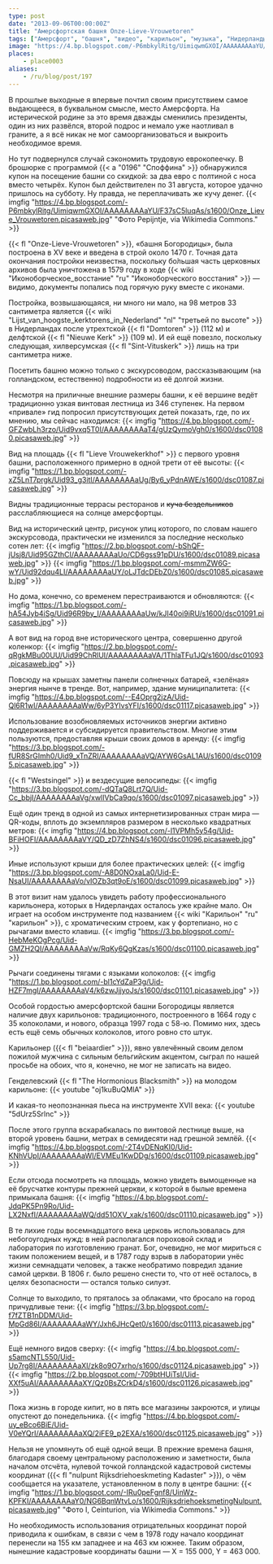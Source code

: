 ```yaml
---
type: post
date: "2013-09-06T00:00:00Z"
title: "Амерсфортская башня Onze-Lieve-Vrouwetoren"
tags: ["Амерсфорт", "башня", "видео", "карильон", "музыка", "Нидерланды"]
image: "https://4.bp.blogspot.com/-P6mbkylRitg/UimiqwmGXOI/AAAAAAAAaYU/F37sC5luqAs/s1600/Onze_Lieve_Vrouwetoren.picasaweb.jpg"
places:
    - place0003
aliases:
    - /ru/blog/post/197
---
```


В прошлые выходные я впервые почтил своим присутствием самое выдающееся, в буквальном смысле, место Амерсфорта. На истерической родине за это время дважды сменились президенты, один из них развёлся, второй подрос и немало уже наотливал в граните, а я всё никак не мог самоорганизоваться и выкроить необходимое время.

Но тут подвернулся случай сэкономить трудовую еврокопеечку. В брошюрке с программой {{< a "0196" "Споффина" >}} обнаружился купон на посещение башни со скидкой: за два евро с полтиной с носа вместо четырёх. Купон был действителен по 31 августа, которое удачно пришлось на субботу. Ну правда, не переплачивать же кучу денег.
{{< imgfig "https://4.bp.blogspot.com/-P6mbkylRitg/UimiqwmGXOI/AAAAAAAAaYU/F37sC5luqAs/s1600/Onze_Lieve_Vrouwetoren.picasaweb.jpg" "Фото Pepijntje, via Wikimedia Commons." >}}

<!--more-->

{{< fl "Onze-Lieve-Vrouwetoren" >}}, «башня Богородицы», была построена в XV веке и введена в строй около 1470 г. Точная дата окончания постройки неизвестна, поскольку бо́льшая часть церковных архивов была уничтожена в 1579 году в ходе {{< wiki "Иконоборческое_восстание" "ru" "Иконоборческого восстания" >}} — видимо, документы попались под горячую руку вместе с иконами.

Постройка, возвышающаяся, ни много ни мало, на 98 метров 33 сантиметра является {{< wiki "Lijst_van_hoogste_kerktorens_in_Nederland" "nl" "третьей по высоте" >}} в Нидерландах после утрехтской {{< fl "Domtoren" >}} (112 м) и делфтской {{< fl "Nieuwe Kerk" >}} (109 м). И ей ещё повезло, поскольку следующая, хилверсумская {{< fl "Sint-Vituskerk" >}} лишь на три сантиметра ниже.

Посетить башню можно только с экскурсоводом, рассказывающим (на голландском, естественно) подробности из её долгой жизни.

Несмотря на приличные внешние размеры башни, к её вершине ведёт традиционно узкая винтовая лестница из 346 ступенек. На первом «привале» гид попросил присутствующих детей показать, где, по их мнению, мы сейчас находимся:
{{< imgfig "https://4.bp.blogspot.com/-GFZwbLh3rzo/Uid9vxq5T0I/AAAAAAAAaT4/gUzQymoVgh0/s1600/dsc01080.picasaweb.jpg" >}}

Вид на площадь {{< fl "Lieve Vrouwekerkhof" >}} с первого уровня башни, расположенного примерно в одной трети от её высоты:
{{< imgfig "https://1.bp.blogspot.com/-xZ5LnT7prgk/Uid93_g3itI/AAAAAAAAaUg/By6_yPdnAWE/s1600/dsc01087.picasaweb.jpg" >}}

Видны традиционные террасы ресторанов и ~~куча бездельников~~ расслабляющиеся на солнце амерсфортцы.

Вид на исторический центр, рисунок улиц которого, по словам нашего экскурсовода, практически не изменился за последние несколько сотен лет:
{{< imgfig "https://2.bp.blogspot.com/-bShQF-jUsj8/Uid95GZthCI/AAAAAAAAaUo/CD6gss91pDU/s1600/dsc01089.picasaweb.jpg" >}}
{{< imgfig "https://1.bp.blogspot.com/-msmmZW6G-wY/Uid92dqu4LI/AAAAAAAAaUY/oLJTdcDEbZ0/s1600/dsc01085.picasaweb.jpg" >}}

Но дома, конечно, со временем перестраиваются и обновляются:
{{< imgfig "https://1.bp.blogspot.com/-hA54Jyb4iSg/Uid96R9by_I/AAAAAAAAaUw/kJI40oi9iRU/s1600/dsc01091.picasaweb.jpg" >}}

А вот вид на город вне исторического центра, совершенно другой коленкор:
{{< imgfig "https://2.bp.blogspot.com/-qRgkMBu00UU/Uid99ChRlUI/AAAAAAAAaVA/1ThlaTFu1JQ/s1600/dsc01093.picasaweb.jpg" >}}

Повсюду на крышах заметны панели солнечных батарей, «зелёная» энергия нынче в тренде. Вот, например, здание муниципалитета:
{{< imgfig "https://4.bp.blogspot.com/--E4Oprg2jzA/Uid-Ql6R1wI/AAAAAAAAaWw/6yP3YIvsYFI/s1600/dsc01117.picasaweb.jpg" >}}

Использование возобновляемых источников энергии активно поддерживается и субсидируется правительством. Многие этим пользуются, предоставляя крыши своих домов в аренду:
{{< imgfig "https://3.bp.blogspot.com/-fUR8SrGImh0/Uid9_xTnZRI/AAAAAAAAaVQ/AYW6GsAL1AU/s1600/dsc01095.picasaweb.jpg" >}}

{{< fl "Westsingel" >}} и вездесущие велосипеды:
{{< imgfig "https://3.bp.blogspot.com/-dQTaQ8Lrt7Q/Uid-Cc_bbjI/AAAAAAAAaVg/xwlIVbCa9qo/s1600/dsc01097.picasaweb.jpg" >}}

Ещё один тренд в одной из самых интернетизированных стран мира — QR-коды, вплоть до экземпляров размером в несколько квадратных метров:
{{< imgfig "https://4.bp.blogspot.com/-l1VPMh5y54g/Uid-BFiHOFI/AAAAAAAAaVY/QD_zD7ZhNS4/s1600/dsc01096.picasaweb.jpg" >}}

Иные используют крыши для более практических целей:
{{< imgfig "https://3.bp.blogspot.com/-A8D0NOxaLa0/Uid-E-NsaUI/AAAAAAAAaVo/vIOZb3qt9oE/s1600/dsc01099.picasaweb.jpg" >}}

В этот визит нам удалось увидеть работу профессионального карильонера, которых в Нидерландах осталось уже крайне мало. Он играет на особом инструменте под названием {{< wiki "Карильон" "ru" "карильон" >}}, с хроматическим строем, как у фортепиано, но с рычагами вместо клавиш.
{{< imgfig "https://3.bp.blogspot.com/-HebMeKOgPcg/Uid-GMZH2QI/AAAAAAAAaVw/RqKy6QgKzas/s1600/dsc01100.picasaweb.jpg" >}}

Рычаги соединены тягами с языками колоколов:
{{< imgfig "https://1.bp.blogspot.com/-bl1cYdZaP3g/Uid-HZF7mgI/AAAAAAAAaV4/k6zwJjjyoJs/s1600/dsc01101.picasaweb.jpg" >}}

Особой гордостью амерсфортской башни Богородицы является наличие двух карильонов: традиционного, построенного в 1664 году с 35 колоколами, и нового, образца 1997 года с 58-ю. Помимо них, здесь есть ещё семь обычных колоколов, итого ровно сто штук.

Карильонер ({{< fl "beiaardier" >}}), явно увлечённый своим делом пожилой мужчина с сильным бельгийским акцентом, сыграл по нашей просьбе на обоих, что я, конечно, не мог не записать на видео.

Генделевский {{< fl "The Hormonious Blacksmith" >}} на молодом карильоне:
{{< youtube "oj1kuBuQMlA" >}}

И какая-то неопознанная пьеса на инструменте XVII века:
{{< youtube "5dUrz5Srlnc" >}}

После этого группа вскарабкалась по винтовой лестнице выше, на второй уровень башни, метрах в семидесяти над грешной землёй.
{{< imgfig "https://4.bp.blogspot.com/-2T4vDENqKI0/Uid-KNhVUpI/AAAAAAAAaWI/EVMEu1KwDDg/s1600/dsc01109.picasaweb.jpg" >}}

Если отсюда посмотреть на площадь, можно увидеть вымощенные на её брусчатке контуры прежней церкви, к которой в былые времена примыкала башня:
{{< imgfig "https://4.bp.blogspot.com/-JdqPK5Pn9Ro/Uid-LX2NxfI/AAAAAAAAaWQ/dd51OXV_xak/s1600/dsc01110.picasaweb.jpg" >}}

В те лихие годы восемнадцатого века церковь использовалась для небогоугодных нужд: в ней располагался пороховой склад и лаборатория по изготовлению гранат. Бог, очевидно, не мог мириться с таким положением вещей, и в 1787 году взрыв в лаборатории унёс жизни семнадцати человек, а также необратимо повредил здание самой церкви. В 1806 г. было решено снести то, что от неё осталось, в целях безопасности — остался только силуэт.

Солнце то выходило, то пряталось за облаками, что бросало на город причудливые тени:
{{< imgfig "https://3.bp.blogspot.com/-f7fZTB1nDDM/Uid-MpGd86I/AAAAAAAAaWY/Jxh6JHcQet0/s1600/dsc01113.picasaweb.jpg" >}}

Ещё немного видов сверху:
{{< imgfig "https://4.bp.blogspot.com/-s5amcNTL550/Uid-Up7rg8I/AAAAAAAAaXI/zk8o9O7xrho/s1600/dsc01124.picasaweb.jpg" >}}
{{< imgfig "https://2.bp.blogspot.com/-709btHUiTsI/Uid-XXf5uAI/AAAAAAAAaXY/Qz0BsZCrkD4/s1600/dsc01126.picasaweb.jpg" >}}

Пока жизнь в городе кипит, но в пять все магазины закроются, и улицы опустеют до понедельника.
{{< imgfig "https://4.bp.blogspot.com/-uy_eBco6BiE/Uid-V0eYQrI/AAAAAAAAaXQ/2iFE9_p2EXA/s1600/dsc01125.picasaweb.jpg" >}}

Нельзя не упомянуть об ещё одной вещи. В прежние времена башня, благодаря своему центральному расположению и заметности, была началом отсчёта, нулевой точкой голландской кадастровой системы координат ({{< fl "nulpunt Rijksdriehoeskmeting Kadaster" >}}), о чём сообщается на указателе, установленном в полу в центре башни:
{{< imgfig "https://1.bp.blogspot.com/-IRu0peFgnf8/UinWz-KPFKI/AAAAAAAAaY0/NG6BqnWtvLo/s1600/RijksdriehoeksmetingNulpunt.picasaweb.jpg" "Фото I, Ceinturion, via Wikimedia Commons." >}}

Но необходимость использования отрицательных координат порой приводила к ошибкам, в связи с чем в 1978 году начало координат перенесли на 155 км западнее и на 463 км южнее. Таким образом, нынешние кадастровые координаты башни — X = 155 000, Y = 463 000.
